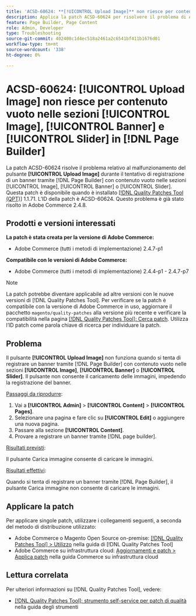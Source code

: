 ```yaml
---
title: 'ACSD-60624: **[!UICONTROL Upload Image]** non riesce per contenuto vuoto nelle sezioni **[!UICONTROL Image]**, **[!UICONTROL Banner]** e **[!UICONTROL Slider]** in [!DNL Page Builder]'
description: Applica la patch ACSD-60624 per risolvere il problema di Adobe Commerce per cui il pulsante **[!UICONTROL Upload Image]** non funziona quando si aggiunge un banner con contenuto vuoto nelle sezioni [!UICONTROL Image], [!UICONTROL Banner] o [!UICONTROL Slider] utilizzando  [!DNL Page Builder].
feature: Page Builder, Page Content
role: Admin, Developer
type: Troubleshooting
source-git-commit: 402408c1d4ec518a2461a2c6541bf411b1676d01
workflow-type: tm+mt
source-wordcount: '338'
ht-degree: 0%

---
```



# ACSD-60624: **[!UICONTROL Upload Image]** non riesce per contenuto vuoto nelle sezioni [!UICONTROL Image], [!UICONTROL Banner] e [!UICONTROL Slider] in [!DNL Page Builder]

La patch ACSD-60624 risolve il problema relativo al malfunzionamento del pulsante **[!UICONTROL Upload Image]** durante il tentativo di registrazione di un banner tramite [!DNL Page Builder] con contenuto vuoto nelle sezioni [!UICONTROL Image], [!UICONTROL Banner] o [!UICONTROL Slider]. Questa patch è disponibile quando è installato [[!DNL Quality Patches Tool (QPT)]](/help/tools/quality-patches-tool/quality-patches-tool-to-self-serve-quality-patches.md) 1.1.71. L’ID della patch è ACSD-60624. Questo problema è già stato risolto in Adobe Commerce 2.4.8.

## Prodotti e versioni interessati

**La patch è stata creata per la versione di Adobe Commerce:**

* Adobe Commerce (tutti i metodi di implementazione) 2.4.7-p1

**Compatibile con le versioni di Adobe Commerce:**

* Adobe Commerce (tutti i metodi di implementazione) 2.4.4-p1 - 2.4.7-p7

>[!NOTE]
>
>La patch potrebbe diventare applicabile ad altre versioni con le nuove versioni di [!DNL Quality Patches Tool]. Per verificare se la patch è compatibile con la versione di Adobe Commerce in uso, aggiornare il pacchetto `magento/quality-patches` alla versione più recente e verificare la compatibilità nella pagina [[!DNL Quality Patches Tool]: Cerca patch](https://experienceleague.adobe.com/tools/commerce-quality-patches/index.html?lang=it). Utilizza l’ID patch come parola chiave di ricerca per individuare la patch.

## Problema

Il pulsante **[!UICONTROL Upload Image]** non funziona quando si tenta di registrare un banner tramite [!DNL Page Builder] con contenuto vuoto nelle sezioni **[!UICONTROL Image]**, **[!UICONTROL Banner]** o **[!UICONTROL Slider]**. Il pulsante non consente il caricamento delle immagini, impedendo la registrazione del banner.

<u>Passaggi da riprodurre</u>:

1. Vai a **[!UICONTROL Admin]** > **[!UICONTROL Content]** > **[!UICONTROL Pages]**.
1. Selezionare una pagina e fare clic su **[!UICONTROL Edit]** o aggiungere una nuova pagina.
1. Passare alla sezione **[!UICONTROL Content]**.
1. Provare a registrare un banner tramite [!DNL page builder].

<u>Risultati previsti</u>:

Il pulsante Carica immagine consente di caricare le immagini.

<u>Risultati effettivi</u>:

Quando si tenta di registrare un banner tramite [!DNL Page Builder], il pulsante Carica immagine non consente di caricare le immagini.

## Applicare la patch

Per applicare singole patch, utilizzare i collegamenti seguenti, a seconda del metodo di distribuzione utilizzato:

* Adobe Commerce o Magento Open Source on-premise: [[!DNL Quality Patches Tool] > Utilizzo](/help/tools/quality-patches-tool/usage.md) nella guida di [!DNL Quality Patches Tool]
* Adobe Commerce su infrastruttura cloud: [Aggiornamenti e patch > Applica patch](https://experienceleague.adobe.com/docs/commerce-cloud-service/user-guide/develop/upgrade/apply-patches.html?lang=it) nella guida Commerce su infrastruttura cloud

## Lettura correlata

Per ulteriori informazioni su [!DNL Quality Patches Tool], vedere:

* [[!DNL Quality Patches Tool]: strumento self-service per patch di qualità](/help/tools/quality-patches-tool/quality-patches-tool-to-self-serve-quality-patches.md) nella guida degli strumenti
